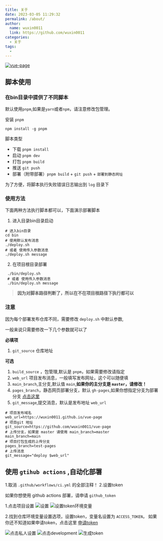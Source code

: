 ```yaml
---
title: 关于
date: 2023-03-05 11:29:32
permalink: /about/
author: 
  name: wuxin0011
  link: https://github.com/wuxin0011
categories: 
  - 关于
tags: 
  - 
---
```


[![vue-page](https://cdn.staticaly.com/gh/wuxin0011/blog-resource@main/vue-page/vue-page-index.png)](https://wuxin0011.github.io/vue-page)





## 脚本使用



### 在bin目录中提供了不同脚本

默认使用`pnpm`,如果是`yarn`或者`npm`，请注意修改包管理。

安装 `pnpm`

```shell
npm install -g pnpm
```

脚本类型

 - 下载 `pnpm install`
 - 启动 `pnpm dev`
 - 打包 `pnpm build`
 - 推送 `git push`
 - 部署（附带部署）`pnpm build` + `git push` + `部署到静态网址`

 
为了方便，将脚本执行失败错误日志输出到 `log` 目录下

 ### 使用方法

 下面两种方法执行脚本都可以，下面演示部署脚本
 
 1. 进入目录bin目录启动 

 ```shell
 # 进入bin目录
 cd bin
 # 使用默认发布消息
 ./deploy.sh 
 # 或者 使用传入参数消息
./deploy.sh message
 ```


 2. 在项目根目录部署
```shell
 ./bin/deploy.sh 
 # 或者 使用传入参数消息
 ./bin/deploy.sh message
 ```

>  **因为对脚本路径判断了，所以在不在项目根路径下执行都可以**

### 注意

因为每个部署发布仓库不同，需要修改 `deploy.sh` 中默认参数,

一般来说只需要修改一下几个参数就可以了

**必填项**

1. `git_source` 仓库地址


**可选**
1. `build_source` ，包管理,默认是 `pnpm`，如果需要修改请指定
2. `web_url` 项目发布消息，一般填写发布网址，这个可以随便填
3. `main_branch`,主分支,默认值 `main`,**如果你的主分支是 `master`，请修改！**
4. `pages_branch`，静态网页部署分支，默认 `gh-pages`,如果你想指定分支为部署分支 [点击这里](https://docs.github.com/zh/pages/getting-started-with-github-pages/configuring-a-publishing-source-for-your-github-pages-site)
5. `git_message`,提交消息，默认是发布地址 `web_url`

```shell
# 项目发布域名
web_url=https://wuxin0011.github.io/vue-page
# 项目git 地址
git_source=https://github.com/wuxin0011/vue-page
# 上传分支，如果是 master 请使用 main_branch=master
main_branch=main
# 项目打包生成的上传分支
pages_branch=test-pages
# 上传消息
git_message="deploy $web_url"
```






 ## 使用 `gtihub actions` ,自动化部署


1.取消 `.github/workflows/ci.yml` 的全部注释！
2.设置token


 如果你想使用 github actions 部署，请申请 `github_token`

1.点击项目设置
 ![设置](https://cdn.staticaly.com/gh/wuxin0011/blog-resource@main/vue-page/vue-page-setting.png)
 ![设置token环境变量](https://cdn.staticaly.com/gh/wuxin0011/blog-resource@main/vue-page/vue-page-variable.png)

2.找到仓库环境变量设置选项，设置token，变量名设置为 `ACCESS_TOKEN`，
 如果你还不知道如果申请token，点击这里 [申请token](https://github.com/settings/personal-access-tokens)

![点击私人设置](https://cdn.staticaly.com/gh/wuxin0011/blog-resource@main/vue-page/github-token-setting.png)
![点击development](https://cdn.staticaly.com/gh/wuxin0011/blog-resource@main/vue-page/vue-token-setting-2.png)
![生成token](https://cdn.staticaly.com/gh/wuxin0011/blog-resource@main/vue-page/gtihub-token-setting-3.png)
 
